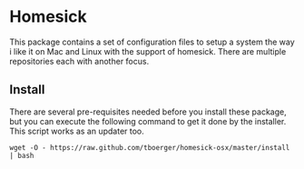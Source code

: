 Homesick
========

This package contains a set of configuration files to setup a system the
way i like it on Mac and Linux with the support of homesick. There are 
multiple repositories each with another focus.

Install
-------

There are several pre-requisites needed before you install these package,
but you can execute the following command to get it done by the installer.
This script works as an updater too.

    wget -O - https://raw.github.com/tboerger/homesick-osx/master/install | bash
